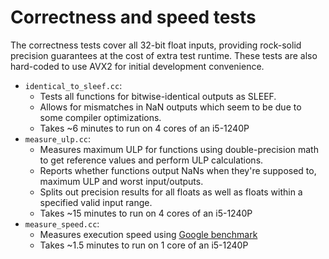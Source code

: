 # Correctness and speed tests

The correctness tests cover all 32-bit float inputs, providing rock-solid precision guarantees at the cost of extra test
runtime. These tests are also hard-coded to use AVX2 for initial development convenience.

- `identical_to_sleef.cc`: 
    - Tests all functions for bitwise-identical outputs as SLEEF.
    - Allows for mismatches in NaN outputs which seem to be due to some compiler optimizations. 
    - Takes ~6 minutes to run on 4 cores of an i5-1240P
- `measure_ulp.cc`: 
    - Measures maximum ULP for functions using double-precision math to get reference values and perform ULP
 calculations. 
    - Reports whether functions output NaNs when they're supposed to, maximum ULP and worst input/outputs. 
    - Splits out precision results for all floats as well as floats within a specified valid input range. 
    - Takes ~15 minutes to run on 4 cores of an i5-1240P
- `measure_speed.cc`: 
    - Measures execution speed using [Google benchmark](https://github.com/google/benchmark)
    - Takes ~1.5 minutes to run on 1 core of an i5-1240P